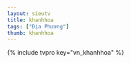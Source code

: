 ```yaml
---
layout: sieutv
title: khanhhoa
tags: ["Địa Phương"]
thumb: khanhhoa
---
```

{% include tvpro key="vn_khanhhoa" %}